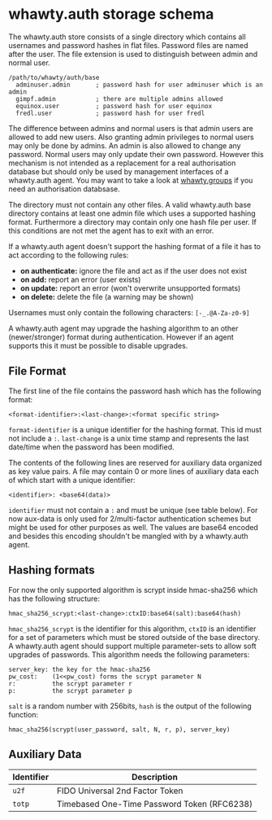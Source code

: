 # whawty.auth storage schema

The whawty.auth store consists of a single directory which contains all
usernames and password hashes in flat files. Password files are named
after the user. The file extension is used to distinguish between admin
and normal user.

    /path/to/whawty/auth/base
      adminuser.admin       ; password hash for user adminuser which is an admin
      gimpf.admin           ; there are multiple admins allowed
      equinox.user          ; password hash for user equinox
      fredl.user            ; password hash for user fredl

The difference between admins and normal users is that admin users are
allowed to add new users. Also granting admin privileges to normal users
may only be done by admins. An admin is also allowed to change any password.
Normal users may only update their own password.
However this mechanism is not intended as a replacement for a real authorisation
database but should only be used by management interfaces of a whawty.auth agent.
You may want to take a look at [whawty.groups](https://github.com/whawty/groups)
if you need an authorisation databsase.

The directory must not contain any other files. A valid whawty.auth base
directory contains at least one admin file which uses a supported hashing
format.
Furthermore a directory may contain only one hash file per user.
If this conditions are not met the agent has to exit with an error.

If a whawty.auth agent doesn't support the hashing format of a file it has
to act according to the following rules:

- **on authenticate:** ignore the file and act as if the user does not exist
- **on add:** report an error (user exists)
- **on update:** report an error (won't overwrite unsupported formats)
- **on delete:** delete the file (a warning may be shown)

Usernames must only contain the following characters: `[-_.@A-Za-z0-9]`

A whawty.auth agent may upgrade the hashing algorithm to an other (newer/stronger)
format during authentication.
However if an agent supports this it must be possible to disable upgrades.


## File Format

The first line of the file contains the password hash which has the following format:

    <format-identifier>:<last-change>:<format specific string>

`format-identifier` is a unique identifier for the hashing format. This id must
not include a `:`. `last-change` is a unix time stamp and represents the last
date/time when the password has been modified.

The contents of the following lines are reserved for auxiliary data organized
as key value pairs. A file may contain 0 or more lines of auxiliary data each of
which start with a unique identifier:

    <identifier>: <base64(data)>

`identifier` must not contain a `:` and must be unique (see table below). For now
aux-data is only used for 2/multi-factor authentication schemes but might be used
for other purposes as well. The values are base64 encoded and besides this encoding
shouldn't be mangled with by a whawty.auth agent.


## Hashing formats

For now the only supported algorithm is scrypt inside hmac-sha256 which has the
following structure:

    hmac_sha256_scrypt:<last-change>:ctxID:base64(salt):base64(hash)

`hmac_sha256_scrypt` is the identifier for this algorithm, `ctxID` is an
identifier for a set of parameters which must be stored outside of the base
directory. A whawty.auth agent should support multiple parameter-sets to allow
soft upgrades of passwords. This algorithm needs the following parameters:

    server_key: the key for the hmac-sha256
    pw_cost:    (1<<pw_cost) forms the scrypt parameter N
    r:          the scrypt parameter r
    p:          the scrypt parameter p

`salt` is a random number with 256bits, `hash` is the output of the following
function:

    hmac_sha256(scrypt(user_password, salt, N, r, p), server_key)


## Auxiliary Data

| Identifier | Description                                  |
|------------|----------------------------------------------|
| `u2f`      | FIDO Universal 2nd Factor Token              |
| `totp`     | Timebased One-Time Password Token (RFC6238)  |
